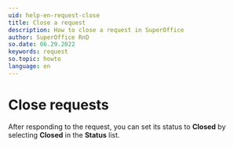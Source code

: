 ```yaml
---
uid: help-en-request-close
title: Close a request
description: How to close a request in SuperOffice
author: SuperOffice RnD
so.date: 06.29.2022
keywords: request
so.topic: howto
language: en
---
```


# Close requests

After responding to the request, you can set its status to **Closed** by selecting **Closed** in the **Status** list.

<!-- Referenced links -->


<!-- Referenced images -->
